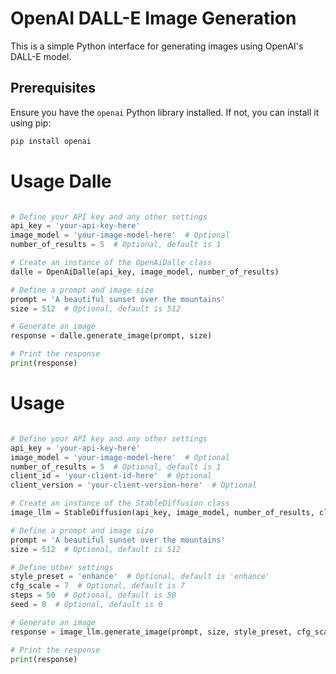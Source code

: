 # OpenAI DALL-E Image Generation

This is a simple Python interface for generating images using OpenAI's DALL-E model.

## Prerequisites

Ensure you have the `openai` Python library installed. If not, you can install it using pip:

```bash
pip install openai
```
# Usage Dalle

```python

# Define your API key and any other settings
api_key = 'your-api-key-here'
image_model = 'your-image-model-here'  # Optional
number_of_results = 5  # Optional, default is 1

# Create an instance of the OpenAiDalle class
dalle = OpenAiDalle(api_key, image_model, number_of_results)

# Define a prompt and image size
prompt = 'A beautiful sunset over the mountains'
size = 512  # Optional, default is 512

# Generate an image
response = dalle.generate_image(prompt, size)

# Print the response
print(response)
```
# Usage

```python

# Define your API key and any other settings
api_key = 'your-api-key-here'
image_model = 'your-image-model-here'  # Optional
number_of_results = 5  # Optional, default is 1
client_id = 'your-client-id-here'  # Optional
client_version = 'your-client-version-here'  # Optional

# Create an instance of the StableDiffusion class
image_llm = StableDiffusion(api_key, image_model, number_of_results, client_id, client_version)

# Define a prompt and image size
prompt = 'A beautiful sunset over the mountains'
size = 512  # Optional, default is 512

# Define other settings
style_preset = 'enhance'  # Optional, default is 'enhance'
cfg_scale = 7  # Optional, default is 7
steps = 50  # Optional, default is 50
seed = 0  # Optional, default is 0

# Generate an image
response = image_llm.generate_image(prompt, size, style_preset, cfg_scale, steps, seed)

# Print the response
print(response)
```